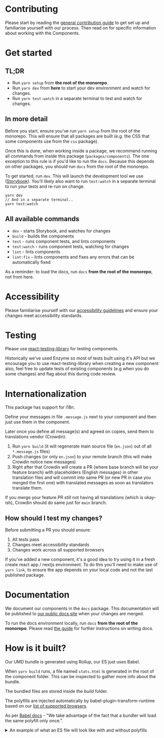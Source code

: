 # Contributing

Please start by reading the [general contribution guide](https://github.com/transferwise/neptune-web/blob/main/CONTRIBUTING.md) to get set up and familiarise yourself with our process. Then read on for specific information about working with the Components.

# Get started

## TL;DR

- Run `yarn setup` from **the root of the monorepo**.
- Run `yarn dev` from **here** to start your dev environment and watch for changes.
- Run `yarn test:watch` in a separate terminal to test and watch for changes.

## In more detail

Before you start, ensure you've run `yarn setup` from the root of the monorepo. This will ensure that all packages are built (e.g. the CSS that some components use from the `css` package).

Once this is done, when working inside a package, we recommend running all commands from inside this package (`packages/components`). The one exception to this rule is if you'd like to run the `docs`. Because this depends on other packages, you should run `docs` from the root of the monorepo.

To get started, run `dev`. This will launch the development tool we use ([Storybook](https://storybook.js.org/)). You'll likely also want to run `test:watch` in a separate terminal to run your tests and re-run on change.

```
yarn dev
// And in a separate terminal..
yarn test:watch
```

## All available commands

- `dev` - starts Storybook, and watches for changes
- `build` - builds the components
- `test` - runs component tests, and lints components
- `test:watch` - runs component tests, watching for changes
- `lint` - lints components
- `lint:fix` - lints components and fixes any errors that can be automatically fixed

As a reminder: to load the docs, run `docs` **from the root of the monorepo**, not from here.

# Accessibility

Please familiarise yourself with our [accessibility guidelines](https://github.com/transferwise/neptune-web/blob/main/ACCESSIBILITY.md) and ensure your changes meet accessibility standards.

# Testing

Please use [react-testing-library](https://github.com/testing-library/react-testing-library) for testing components.

Historically we've used Enzyme so most of tests built using it's API but we encourage you to use react-testing-library when creating a new component
also, feel free to update tests of existing components (e.g when you do some changes) and flag about this during code review.

# Internationalization

This package has support for i18n.

Define your messages in file `.message.js` next to your component and then just use them in the component.

Later once you define all message(s) and agreed on copies, send them to translations vendor (Crowdin):
 
1. Run `yarn build` (it will regenerate main source file (`en.json`) out of all `*.message.js` files)
2. Push changes (or only `en.json`) to your remote branch (this will make Crowdin notice new messages)
3. Right after that Crowdin will create a PR (where base branch will be your feature branch) with placeholders (English messages) in other translation files
and will commit into same PR (or new PR in case you merged the first one) with translated messages as soon as translators translate them.

If you merge your feature PR still not having all translations (which is okay-ish), Crowdin should do same just for `main` branch.

## How should I test my changes?

Before submitting a PR you should ensure:

1. All tests pass
2. Changes meet accessibility standards
3. Changes work across all supported browsers

If you've added a new component, it's a good idea to try using it in a fresh create react app / nextjs environment. To do this you'll need to make use of `yarn link`, to ensure the app depends on your local code and not the last published package.

# Documentation

We document our components in the `docs` package. This documentation will be published to [our public docs site](https://transferwise.github.io/neptune-web/) when your changes are merged.

To run the docs environment locally, run `docs` **from the root of the monorepo**. Please read [the guide](https://github.com/transferwise/neptune-web/blob/main/packages/docs/CONTRIBUTING.md) for further instructions on writing docs.

# How is it built?

Our UMD bundle is generated using Rollup, our ES just uses Babel.

When `yarn build` runs, a file named `stats.html` is generated in the root of the component folder. This can be inspected to gather more info about the bundle.

The bundled files are stored inside the _build_ folder.

The polyfills are injected automatically by babel-plugin-transform-runtime based on our [list of supported browsers](https://github.com/transferwise/neptune-web/blob/main/.browserlistrc).

As per [Babel docs](https://babeljs.io/docs/en/babel-preset-env) - "We take advantage of the fact that a bundler will load the same polyfill only once.".

<details>
  <summary>An example of what an ES file will look like with and without polyfills</summary>

**Original file:**

```
class Checkbox {
  a = new Promise();
}

export default Checkbox;
```

**Without Polyfill:**

```
import _classCallCheck from "@babel/runtime/helpers/classCallCheck";
import _defineProperty from "@babel/runtime/helpers/defineProperty";

var Checkbox = function Checkbox() {
  _classCallCheck(this, Checkbox);

  _defineProperty(this, "a", new Promise());
};

export default Checkbox;
```

**With Polyfill:**

```
import "core-js/modules/es.object.to-string";
import "core-js/modules/es.promise";
import _classCallCheck from "@babel/runtime/helpers/classCallCheck";
import _defineProperty from "@babel/runtime/helpers/defineProperty";

var Checkbox = function Checkbox() {
  _classCallCheck(this, Checkbox);

  _defineProperty(this, "a", new Promise());
};

export default Checkbox;
```

</details>
